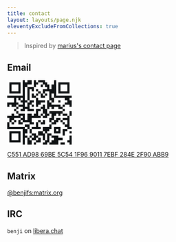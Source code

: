 ```yaml
---
title: contact
layout: layouts/page.njk
eleventyExcludeFromCollections: true
---
```


> Inspired by [marius's contact page](https://マリウス.com/contact/)

## Email

<svg width="150" height="150" xmlns="http://www.w3.org/2000/svg" version="1.1" viewBox="0 0 256 256">
  <rect x="0" y="0" width="256" height="256" style="fill:#0f1214;shape-rendering:crispEdges;"></rect>
  <path x="0" y="0" style="fill:#ffffff;shape-rendering:crispEdges;" d="M0,0 V8.83 H8.83 V0 H0 Z M8.83,0 V8.83 H17.66 V0 H8.83 Z M17.66,0 V8.83 H26.48 V0 H17.66 Z M26.48,0 V8.83 H35.31 V0 H26.48 Z M35.31,0 V8.83 H44.14 V0 H35.31 Z M44.14,0 V8.83 H52.97 V0 H44.14 Z M52.97,0 V8.83 H61.79 V0 H52.97 Z M70.62,0 V8.83 H79.45 V0 H70.62 Z M97.10,0 V8.83 H105.93 V0 H97.10 Z M114.76,0 V8.83 H123.59 V0 H114.76 Z M150.07,0 V8.83 H158.90 V0 H150.07 Z M158.90,0 V8.83 H167.72 V0 H158.90 Z M167.72,0 V8.83 H176.55 V0 H167.72 Z M176.55,0 V8.83 H185.38 V0 H176.55 Z M194.21,0 V8.83 H203.03 V0 H194.21 Z M203.03,0 V8.83 H211.86 V0 H203.03 Z M211.86,0 V8.83 H220.69 V0 H211.86 Z M220.69,0 V8.83 H229.52 V0 H220.69 Z M229.52,0 V8.83 H238.34 V0 H229.52 Z M238.34,0 V8.83 H247.17 V0 H238.34 Z M247.17,0 V8.83 H256.00 V0 H247.17 Z M0,8.83 V17.66 H8.83 V8.83 H0 Z M52.97,8.83 V17.66 H61.79 V8.83 H52.97 Z M97.10,8.83 V17.66 H105.93 V8.83 H97.10 Z M123.59,8.83 V17.66 H132.41 V8.83 H123.59 Z M132.41,8.83 V17.66 H141.24 V8.83 H132.41 Z M158.90,8.83 V17.66 H167.72 V8.83 H158.90 Z M167.72,8.83 V17.66 H176.55 V8.83 H167.72 Z M176.55,8.83 V17.66 H185.38 V8.83 H176.55 Z M194.21,8.83 V17.66 H203.03 V8.83 H194.21 Z M247.17,8.83 V17.66 H256.00 V8.83 H247.17 Z M0,17.66 V26.48 H8.83 V17.66 H0 Z M17.66,17.66 V26.48 H26.48 V17.66 H17.66 Z M26.48,17.66 V26.48 H35.31 V17.66 H26.48 Z M35.31,17.66 V26.48 H44.14 V17.66 H35.31 Z M52.97,17.66 V26.48 H61.79 V17.66 H52.97 Z M79.45,17.66 V26.48 H88.28 V17.66 H79.45 Z M88.28,17.66 V26.48 H97.10 V17.66 H88.28 Z M97.10,17.66 V26.48 H105.93 V17.66 H97.10 Z M114.76,17.66 V26.48 H123.59 V17.66 H114.76 Z M123.59,17.66 V26.48 H132.41 V17.66 H123.59 Z M141.24,17.66 V26.48 H150.07 V17.66 H141.24 Z M167.72,17.66 V26.48 H176.55 V17.66 H167.72 Z M194.21,17.66 V26.48 H203.03 V17.66 H194.21 Z M211.86,17.66 V26.48 H220.69 V17.66 H211.86 Z M220.69,17.66 V26.48 H229.52 V17.66 H220.69 Z M229.52,17.66 V26.48 H238.34 V17.66 H229.52 Z M247.17,17.66 V26.48 H256.00 V17.66 H247.17 Z M0,26.48 V35.31 H8.83 V26.48 H0 Z M17.66,26.48 V35.31 H26.48 V26.48 H17.66 Z M26.48,26.48 V35.31 H35.31 V26.48 H26.48 Z M35.31,26.48 V35.31 H44.14 V26.48 H35.31 Z M52.97,26.48 V35.31 H61.79 V26.48 H52.97 Z M70.62,26.48 V35.31 H79.45 V26.48 H70.62 Z M105.93,26.48 V35.31 H114.76 V26.48 H105.93 Z M114.76,26.48 V35.31 H123.59 V26.48 H114.76 Z M123.59,26.48 V35.31 H132.41 V26.48 H123.59 Z M132.41,26.48 V35.31 H141.24 V26.48 H132.41 Z M141.24,26.48 V35.31 H150.07 V26.48 H141.24 Z M150.07,26.48 V35.31 H158.90 V26.48 H150.07 Z M167.72,26.48 V35.31 H176.55 V26.48 H167.72 Z M194.21,26.48 V35.31 H203.03 V26.48 H194.21 Z M211.86,26.48 V35.31 H220.69 V26.48 H211.86 Z M220.69,26.48 V35.31 H229.52 V26.48 H220.69 Z M229.52,26.48 V35.31 H238.34 V26.48 H229.52 Z M247.17,26.48 V35.31 H256.00 V26.48 H247.17 Z M0,35.31 V44.14 H8.83 V35.31 H0 Z M17.66,35.31 V44.14 H26.48 V35.31 H17.66 Z M26.48,35.31 V44.14 H35.31 V35.31 H26.48 Z M35.31,35.31 V44.14 H44.14 V35.31 H35.31 Z M52.97,35.31 V44.14 H61.79 V35.31 H52.97 Z M70.62,35.31 V44.14 H79.45 V35.31 H70.62 Z M88.28,35.31 V44.14 H97.10 V35.31 H88.28 Z M105.93,35.31 V44.14 H114.76 V35.31 H105.93 Z M123.59,35.31 V44.14 H132.41 V35.31 H123.59 Z M132.41,35.31 V44.14 H141.24 V35.31 H132.41 Z M194.21,35.31 V44.14 H203.03 V35.31 H194.21 Z M211.86,35.31 V44.14 H220.69 V35.31 H211.86 Z M220.69,35.31 V44.14 H229.52 V35.31 H220.69 Z M229.52,35.31 V44.14 H238.34 V35.31 H229.52 Z M247.17,35.31 V44.14 H256.00 V35.31 H247.17 Z M0,44.14 V52.97 H8.83 V44.14 H0 Z M52.97,44.14 V52.97 H61.79 V44.14 H52.97 Z M70.62,44.14 V52.97 H79.45 V44.14 H70.62 Z M88.28,44.14 V52.97 H97.10 V44.14 H88.28 Z M97.10,44.14 V52.97 H105.93 V44.14 H97.10 Z M105.93,44.14 V52.97 H114.76 V44.14 H105.93 Z M114.76,44.14 V52.97 H123.59 V44.14 H114.76 Z M132.41,44.14 V52.97 H141.24 V44.14 H132.41 Z M150.07,44.14 V52.97 H158.90 V44.14 H150.07 Z M158.90,44.14 V52.97 H167.72 V44.14 H158.90 Z M194.21,44.14 V52.97 H203.03 V44.14 H194.21 Z M247.17,44.14 V52.97 H256.00 V44.14 H247.17 Z M0,52.97 V61.79 H8.83 V52.97 H0 Z M8.83,52.97 V61.79 H17.66 V52.97 H8.83 Z M17.66,52.97 V61.79 H26.48 V52.97 H17.66 Z M26.48,52.97 V61.79 H35.31 V52.97 H26.48 Z M35.31,52.97 V61.79 H44.14 V52.97 H35.31 Z M44.14,52.97 V61.79 H52.97 V52.97 H44.14 Z M52.97,52.97 V61.79 H61.79 V52.97 H52.97 Z M70.62,52.97 V61.79 H79.45 V52.97 H70.62 Z M88.28,52.97 V61.79 H97.10 V52.97 H88.28 Z M105.93,52.97 V61.79 H114.76 V52.97 H105.93 Z M123.59,52.97 V61.79 H132.41 V52.97 H123.59 Z M141.24,52.97 V61.79 H150.07 V52.97 H141.24 Z M158.90,52.97 V61.79 H167.72 V52.97 H158.90 Z M176.55,52.97 V61.79 H185.38 V52.97 H176.55 Z M194.21,52.97 V61.79 H203.03 V52.97 H194.21 Z M203.03,52.97 V61.79 H211.86 V52.97 H203.03 Z M211.86,52.97 V61.79 H220.69 V52.97 H211.86 Z M220.69,52.97 V61.79 H229.52 V52.97 H220.69 Z M229.52,52.97 V61.79 H238.34 V52.97 H229.52 Z M238.34,52.97 V61.79 H247.17 V52.97 H238.34 Z M247.17,52.97 V61.79 H256.00 V52.97 H247.17 Z M70.62,61.79 V70.62 H79.45 V61.79 H70.62 Z M88.28,61.79 V70.62 H97.10 V61.79 H88.28 Z M114.76,61.79 V70.62 H123.59 V61.79 H114.76 Z M123.59,61.79 V70.62 H132.41 V61.79 H123.59 Z M150.07,61.79 V70.62 H158.90 V61.79 H150.07 Z M158.90,61.79 V70.62 H167.72 V61.79 H158.90 Z M176.55,61.79 V70.62 H185.38 V61.79 H176.55 Z M0,70.62 V79.45 H8.83 V70.62 H0 Z M8.83,70.62 V79.45 H17.66 V70.62 H8.83 Z M17.66,70.62 V79.45 H26.48 V70.62 H17.66 Z M35.31,70.62 V79.45 H44.14 V70.62 H35.31 Z M52.97,70.62 V79.45 H61.79 V70.62 H52.97 Z M70.62,70.62 V79.45 H79.45 V70.62 H70.62 Z M88.28,70.62 V79.45 H97.10 V70.62 H88.28 Z M97.10,70.62 V79.45 H105.93 V70.62 H97.10 Z M105.93,70.62 V79.45 H114.76 V70.62 H105.93 Z M123.59,70.62 V79.45 H132.41 V70.62 H123.59 Z M132.41,70.62 V79.45 H141.24 V70.62 H132.41 Z M141.24,70.62 V79.45 H150.07 V70.62 H141.24 Z M150.07,70.62 V79.45 H158.90 V70.62 H150.07 Z M158.90,70.62 V79.45 H167.72 V70.62 H158.90 Z M185.38,70.62 V79.45 H194.21 V70.62 H185.38 Z M194.21,70.62 V79.45 H203.03 V70.62 H194.21 Z M203.03,70.62 V79.45 H211.86 V70.62 H203.03 Z M211.86,70.62 V79.45 H220.69 V70.62 H211.86 Z M220.69,70.62 V79.45 H229.52 V70.62 H220.69 Z M247.17,70.62 V79.45 H256.00 V70.62 H247.17 Z M0,79.45 V88.28 H8.83 V79.45 H0 Z M8.83,79.45 V88.28 H17.66 V79.45 H8.83 Z M17.66,79.45 V88.28 H26.48 V79.45 H17.66 Z M35.31,79.45 V88.28 H44.14 V79.45 H35.31 Z M44.14,79.45 V88.28 H52.97 V79.45 H44.14 Z M79.45,79.45 V88.28 H88.28 V79.45 H79.45 Z M105.93,79.45 V88.28 H114.76 V79.45 H105.93 Z M150.07,79.45 V88.28 H158.90 V79.45 H150.07 Z M167.72,79.45 V88.28 H176.55 V79.45 H167.72 Z M185.38,79.45 V88.28 H194.21 V79.45 H185.38 Z M194.21,79.45 V88.28 H203.03 V79.45 H194.21 Z M211.86,79.45 V88.28 H220.69 V79.45 H211.86 Z M220.69,79.45 V88.28 H229.52 V79.45 H220.69 Z M229.52,79.45 V88.28 H238.34 V79.45 H229.52 Z M44.14,88.28 V97.10 H52.97 V88.28 H44.14 Z M52.97,88.28 V97.10 H61.79 V88.28 H52.97 Z M70.62,88.28 V97.10 H79.45 V88.28 H70.62 Z M97.10,88.28 V97.10 H105.93 V88.28 H97.10 Z M105.93,88.28 V97.10 H114.76 V88.28 H105.93 Z M132.41,88.28 V97.10 H141.24 V88.28 H132.41 Z M141.24,88.28 V97.10 H150.07 V88.28 H141.24 Z M150.07,88.28 V97.10 H158.90 V88.28 H150.07 Z M176.55,88.28 V97.10 H185.38 V88.28 H176.55 Z M185.38,88.28 V97.10 H194.21 V88.28 H185.38 Z M194.21,88.28 V97.10 H203.03 V88.28 H194.21 Z M203.03,88.28 V97.10 H211.86 V88.28 H203.03 Z M211.86,88.28 V97.10 H220.69 V88.28 H211.86 Z M220.69,88.28 V97.10 H229.52 V88.28 H220.69 Z M8.83,97.10 V105.93 H17.66 V97.10 H8.83 Z M35.31,97.10 V105.93 H44.14 V97.10 H35.31 Z M70.62,97.10 V105.93 H79.45 V97.10 H70.62 Z M88.28,97.10 V105.93 H97.10 V97.10 H88.28 Z M105.93,97.10 V105.93 H114.76 V97.10 H105.93 Z M123.59,97.10 V105.93 H132.41 V97.10 H123.59 Z M132.41,97.10 V105.93 H141.24 V97.10 H132.41 Z M150.07,97.10 V105.93 H158.90 V97.10 H150.07 Z M211.86,97.10 V105.93 H220.69 V97.10 H211.86 Z M229.52,97.10 V105.93 H238.34 V97.10 H229.52 Z M238.34,97.10 V105.93 H247.17 V97.10 H238.34 Z M0,105.93 V114.76 H8.83 V105.93 H0 Z M8.83,105.93 V114.76 H17.66 V105.93 H8.83 Z M17.66,105.93 V114.76 H26.48 V105.93 H17.66 Z M26.48,105.93 V114.76 H35.31 V105.93 H26.48 Z M44.14,105.93 V114.76 H52.97 V105.93 H44.14 Z M52.97,105.93 V114.76 H61.79 V105.93 H52.97 Z M88.28,105.93 V114.76 H97.10 V105.93 H88.28 Z M97.10,105.93 V114.76 H105.93 V105.93 H97.10 Z M105.93,105.93 V114.76 H114.76 V105.93 H105.93 Z M114.76,105.93 V114.76 H123.59 V105.93 H114.76 Z M123.59,105.93 V114.76 H132.41 V105.93 H123.59 Z M150.07,105.93 V114.76 H158.90 V105.93 H150.07 Z M167.72,105.93 V114.76 H176.55 V105.93 H167.72 Z M185.38,105.93 V114.76 H194.21 V105.93 H185.38 Z M194.21,105.93 V114.76 H203.03 V105.93 H194.21 Z M220.69,105.93 V114.76 H229.52 V105.93 H220.69 Z M229.52,105.93 V114.76 H238.34 V105.93 H229.52 Z M238.34,105.93 V114.76 H247.17 V105.93 H238.34 Z M247.17,105.93 V114.76 H256.00 V105.93 H247.17 Z M0,114.76 V123.59 H8.83 V114.76 H0 Z M8.83,114.76 V123.59 H17.66 V114.76 H8.83 Z M17.66,114.76 V123.59 H26.48 V114.76 H17.66 Z M35.31,114.76 V123.59 H44.14 V114.76 H35.31 Z M44.14,114.76 V123.59 H52.97 V114.76 H44.14 Z M70.62,114.76 V123.59 H79.45 V114.76 H70.62 Z M105.93,114.76 V123.59 H114.76 V114.76 H105.93 Z M132.41,114.76 V123.59 H141.24 V114.76 H132.41 Z M158.90,114.76 V123.59 H167.72 V114.76 H158.90 Z M167.72,114.76 V123.59 H176.55 V114.76 H167.72 Z M176.55,114.76 V123.59 H185.38 V114.76 H176.55 Z M185.38,114.76 V123.59 H194.21 V114.76 H185.38 Z M194.21,114.76 V123.59 H203.03 V114.76 H194.21 Z M203.03,114.76 V123.59 H211.86 V114.76 H203.03 Z M211.86,114.76 V123.59 H220.69 V114.76 H211.86 Z M229.52,114.76 V123.59 H238.34 V114.76 H229.52 Z M238.34,114.76 V123.59 H247.17 V114.76 H238.34 Z M247.17,114.76 V123.59 H256.00 V114.76 H247.17 Z M0,123.59 V132.41 H8.83 V123.59 H0 Z M8.83,123.59 V132.41 H17.66 V123.59 H8.83 Z M17.66,123.59 V132.41 H26.48 V123.59 H17.66 Z M26.48,123.59 V132.41 H35.31 V123.59 H26.48 Z M44.14,123.59 V132.41 H52.97 V123.59 H44.14 Z M52.97,123.59 V132.41 H61.79 V123.59 H52.97 Z M61.79,123.59 V132.41 H70.62 V123.59 H61.79 Z M70.62,123.59 V132.41 H79.45 V123.59 H70.62 Z M79.45,123.59 V132.41 H88.28 V123.59 H79.45 Z M88.28,123.59 V132.41 H97.10 V123.59 H88.28 Z M97.10,123.59 V132.41 H105.93 V123.59 H97.10 Z M105.93,123.59 V132.41 H114.76 V123.59 H105.93 Z M123.59,123.59 V132.41 H132.41 V123.59 H123.59 Z M132.41,123.59 V132.41 H141.24 V123.59 H132.41 Z M158.90,123.59 V132.41 H167.72 V123.59 H158.90 Z M220.69,123.59 V132.41 H229.52 V123.59 H220.69 Z M229.52,123.59 V132.41 H238.34 V123.59 H229.52 Z M238.34,123.59 V132.41 H247.17 V123.59 H238.34 Z M0,132.41 V141.24 H8.83 V132.41 H0 Z M8.83,132.41 V141.24 H17.66 V132.41 H8.83 Z M26.48,132.41 V141.24 H35.31 V132.41 H26.48 Z M35.31,132.41 V141.24 H44.14 V132.41 H35.31 Z M70.62,132.41 V141.24 H79.45 V132.41 H70.62 Z M97.10,132.41 V141.24 H105.93 V132.41 H97.10 Z M123.59,132.41 V141.24 H132.41 V132.41 H123.59 Z M141.24,132.41 V141.24 H150.07 V132.41 H141.24 Z M167.72,132.41 V141.24 H176.55 V132.41 H167.72 Z M194.21,132.41 V141.24 H203.03 V132.41 H194.21 Z M211.86,132.41 V141.24 H220.69 V132.41 H211.86 Z M238.34,132.41 V141.24 H247.17 V132.41 H238.34 Z M52.97,141.24 V150.07 H61.79 V141.24 H52.97 Z M70.62,141.24 V150.07 H79.45 V141.24 H70.62 Z M132.41,141.24 V150.07 H141.24 V141.24 H132.41 Z M158.90,141.24 V150.07 H167.72 V141.24 H158.90 Z M167.72,141.24 V150.07 H176.55 V141.24 H167.72 Z M185.38,141.24 V150.07 H194.21 V141.24 H185.38 Z M194.21,141.24 V150.07 H203.03 V141.24 H194.21 Z M203.03,141.24 V150.07 H211.86 V141.24 H203.03 Z M211.86,141.24 V150.07 H220.69 V141.24 H211.86 Z M220.69,141.24 V150.07 H229.52 V141.24 H220.69 Z M229.52,141.24 V150.07 H238.34 V141.24 H229.52 Z M247.17,141.24 V150.07 H256.00 V141.24 H247.17 Z M0,150.07 V158.90 H8.83 V150.07 H0 Z M26.48,150.07 V158.90 H35.31 V150.07 H26.48 Z M35.31,150.07 V158.90 H44.14 V150.07 H35.31 Z M44.14,150.07 V158.90 H52.97 V150.07 H44.14 Z M70.62,150.07 V158.90 H79.45 V150.07 H70.62 Z M97.10,150.07 V158.90 H105.93 V150.07 H97.10 Z M105.93,150.07 V158.90 H114.76 V150.07 H105.93 Z M114.76,150.07 V158.90 H123.59 V150.07 H114.76 Z M123.59,150.07 V158.90 H132.41 V150.07 H123.59 Z M132.41,150.07 V158.90 H141.24 V150.07 H132.41 Z M141.24,150.07 V158.90 H150.07 V150.07 H141.24 Z M150.07,150.07 V158.90 H158.90 V150.07 H150.07 Z M158.90,150.07 V158.90 H167.72 V150.07 H158.90 Z M185.38,150.07 V158.90 H194.21 V150.07 H185.38 Z M211.86,150.07 V158.90 H220.69 V150.07 H211.86 Z M247.17,150.07 V158.90 H256.00 V150.07 H247.17 Z M0,158.90 V167.72 H8.83 V158.90 H0 Z M17.66,158.90 V167.72 H26.48 V158.90 H17.66 Z M35.31,158.90 V167.72 H44.14 V158.90 H35.31 Z M52.97,158.90 V167.72 H61.79 V158.90 H52.97 Z M97.10,158.90 V167.72 H105.93 V158.90 H97.10 Z M105.93,158.90 V167.72 H114.76 V158.90 H105.93 Z M114.76,158.90 V167.72 H123.59 V158.90 H114.76 Z M132.41,158.90 V167.72 H141.24 V158.90 H132.41 Z M150.07,158.90 V167.72 H158.90 V158.90 H150.07 Z M158.90,158.90 V167.72 H167.72 V158.90 H158.90 Z M176.55,158.90 V167.72 H185.38 V158.90 H176.55 Z M203.03,158.90 V167.72 H211.86 V158.90 H203.03 Z M220.69,158.90 V167.72 H229.52 V158.90 H220.69 Z M229.52,158.90 V167.72 H238.34 V158.90 H229.52 Z M247.17,158.90 V167.72 H256.00 V158.90 H247.17 Z M8.83,167.72 V176.55 H17.66 V167.72 H8.83 Z M26.48,167.72 V176.55 H35.31 V167.72 H26.48 Z M35.31,167.72 V176.55 H44.14 V167.72 H35.31 Z M61.79,167.72 V176.55 H70.62 V167.72 H61.79 Z M70.62,167.72 V176.55 H79.45 V167.72 H70.62 Z M79.45,167.72 V176.55 H88.28 V167.72 H79.45 Z M105.93,167.72 V176.55 H114.76 V167.72 H105.93 Z M123.59,167.72 V176.55 H132.41 V167.72 H123.59 Z M150.07,167.72 V176.55 H158.90 V167.72 H150.07 Z M158.90,167.72 V176.55 H167.72 V167.72 H158.90 Z M167.72,167.72 V176.55 H176.55 V167.72 H167.72 Z M194.21,167.72 V176.55 H203.03 V167.72 H194.21 Z M203.03,167.72 V176.55 H211.86 V167.72 H203.03 Z M211.86,167.72 V176.55 H220.69 V167.72 H211.86 Z M229.52,167.72 V176.55 H238.34 V167.72 H229.52 Z M247.17,167.72 V176.55 H256.00 V167.72 H247.17 Z M8.83,176.55 V185.38 H17.66 V176.55 H8.83 Z M17.66,176.55 V185.38 H26.48 V176.55 H17.66 Z M26.48,176.55 V185.38 H35.31 V176.55 H26.48 Z M35.31,176.55 V185.38 H44.14 V176.55 H35.31 Z M44.14,176.55 V185.38 H52.97 V176.55 H44.14 Z M52.97,176.55 V185.38 H61.79 V176.55 H52.97 Z M61.79,176.55 V185.38 H70.62 V176.55 H61.79 Z M88.28,176.55 V185.38 H97.10 V176.55 H88.28 Z M97.10,176.55 V185.38 H105.93 V176.55 H97.10 Z M105.93,176.55 V185.38 H114.76 V176.55 H105.93 Z M123.59,176.55 V185.38 H132.41 V176.55 H123.59 Z M132.41,176.55 V185.38 H141.24 V176.55 H132.41 Z M141.24,176.55 V185.38 H150.07 V176.55 H141.24 Z M150.07,176.55 V185.38 H158.90 V176.55 H150.07 Z M158.90,176.55 V185.38 H167.72 V176.55 H158.90 Z M176.55,176.55 V185.38 H185.38 V176.55 H176.55 Z M185.38,176.55 V185.38 H194.21 V176.55 H185.38 Z M194.21,176.55 V185.38 H203.03 V176.55 H194.21 Z M203.03,176.55 V185.38 H211.86 V176.55 H203.03 Z M211.86,176.55 V185.38 H220.69 V176.55 H211.86 Z M220.69,176.55 V185.38 H229.52 V176.55 H220.69 Z M247.17,176.55 V185.38 H256.00 V176.55 H247.17 Z M70.62,185.38 V194.21 H79.45 V185.38 H70.62 Z M88.28,185.38 V194.21 H97.10 V185.38 H88.28 Z M132.41,185.38 V194.21 H141.24 V185.38 H132.41 Z M176.55,185.38 V194.21 H185.38 V185.38 H176.55 Z M211.86,185.38 V194.21 H220.69 V185.38 H211.86 Z M220.69,185.38 V194.21 H229.52 V185.38 H220.69 Z M229.52,185.38 V194.21 H238.34 V185.38 H229.52 Z M0,194.21 V203.03 H8.83 V194.21 H0 Z M8.83,194.21 V203.03 H17.66 V194.21 H8.83 Z M17.66,194.21 V203.03 H26.48 V194.21 H17.66 Z M26.48,194.21 V203.03 H35.31 V194.21 H26.48 Z M35.31,194.21 V203.03 H44.14 V194.21 H35.31 Z M44.14,194.21 V203.03 H52.97 V194.21 H44.14 Z M52.97,194.21 V203.03 H61.79 V194.21 H52.97 Z M79.45,194.21 V203.03 H88.28 V194.21 H79.45 Z M97.10,194.21 V203.03 H105.93 V194.21 H97.10 Z M105.93,194.21 V203.03 H114.76 V194.21 H105.93 Z M114.76,194.21 V203.03 H123.59 V194.21 H114.76 Z M123.59,194.21 V203.03 H132.41 V194.21 H123.59 Z M132.41,194.21 V203.03 H141.24 V194.21 H132.41 Z M167.72,194.21 V203.03 H176.55 V194.21 H167.72 Z M176.55,194.21 V203.03 H185.38 V194.21 H176.55 Z M194.21,194.21 V203.03 H203.03 V194.21 H194.21 Z M211.86,194.21 V203.03 H220.69 V194.21 H211.86 Z M238.34,194.21 V203.03 H247.17 V194.21 H238.34 Z M247.17,194.21 V203.03 H256.00 V194.21 H247.17 Z M0,203.03 V211.86 H8.83 V203.03 H0 Z M52.97,203.03 V211.86 H61.79 V203.03 H52.97 Z M79.45,203.03 V211.86 H88.28 V203.03 H79.45 Z M97.10,203.03 V211.86 H105.93 V203.03 H97.10 Z M105.93,203.03 V211.86 H114.76 V203.03 H105.93 Z M114.76,203.03 V211.86 H123.59 V203.03 H114.76 Z M141.24,203.03 V211.86 H150.07 V203.03 H141.24 Z M158.90,203.03 V211.86 H167.72 V203.03 H158.90 Z M167.72,203.03 V211.86 H176.55 V203.03 H167.72 Z M176.55,203.03 V211.86 H185.38 V203.03 H176.55 Z M211.86,203.03 V211.86 H220.69 V203.03 H211.86 Z M229.52,203.03 V211.86 H238.34 V203.03 H229.52 Z M238.34,203.03 V211.86 H247.17 V203.03 H238.34 Z M0,211.86 V220.69 H8.83 V211.86 H0 Z M17.66,211.86 V220.69 H26.48 V211.86 H17.66 Z M26.48,211.86 V220.69 H35.31 V211.86 H26.48 Z M35.31,211.86 V220.69 H44.14 V211.86 H35.31 Z M52.97,211.86 V220.69 H61.79 V211.86 H52.97 Z M70.62,211.86 V220.69 H79.45 V211.86 H70.62 Z M79.45,211.86 V220.69 H88.28 V211.86 H79.45 Z M88.28,211.86 V220.69 H97.10 V211.86 H88.28 Z M114.76,211.86 V220.69 H123.59 V211.86 H114.76 Z M150.07,211.86 V220.69 H158.90 V211.86 H150.07 Z M176.55,211.86 V220.69 H185.38 V211.86 H176.55 Z M185.38,211.86 V220.69 H194.21 V211.86 H185.38 Z M194.21,211.86 V220.69 H203.03 V211.86 H194.21 Z M203.03,211.86 V220.69 H211.86 V211.86 H203.03 Z M211.86,211.86 V220.69 H220.69 V211.86 H211.86 Z M229.52,211.86 V220.69 H238.34 V211.86 H229.52 Z M238.34,211.86 V220.69 H247.17 V211.86 H238.34 Z M247.17,211.86 V220.69 H256.00 V211.86 H247.17 Z M0,220.69 V229.52 H8.83 V220.69 H0 Z M17.66,220.69 V229.52 H26.48 V220.69 H17.66 Z M26.48,220.69 V229.52 H35.31 V220.69 H26.48 Z M35.31,220.69 V229.52 H44.14 V220.69 H35.31 Z M52.97,220.69 V229.52 H61.79 V220.69 H52.97 Z M79.45,220.69 V229.52 H88.28 V220.69 H79.45 Z M97.10,220.69 V229.52 H105.93 V220.69 H97.10 Z M123.59,220.69 V229.52 H132.41 V220.69 H123.59 Z M132.41,220.69 V229.52 H141.24 V220.69 H132.41 Z M150.07,220.69 V229.52 H158.90 V220.69 H150.07 Z M167.72,220.69 V229.52 H176.55 V220.69 H167.72 Z M203.03,220.69 V229.52 H211.86 V220.69 H203.03 Z M211.86,220.69 V229.52 H220.69 V220.69 H211.86 Z M220.69,220.69 V229.52 H229.52 V220.69 H220.69 Z M229.52,220.69 V229.52 H238.34 V220.69 H229.52 Z M238.34,220.69 V229.52 H247.17 V220.69 H238.34 Z M0,229.52 V238.34 H8.83 V229.52 H0 Z M17.66,229.52 V238.34 H26.48 V229.52 H17.66 Z M26.48,229.52 V238.34 H35.31 V229.52 H26.48 Z M35.31,229.52 V238.34 H44.14 V229.52 H35.31 Z M52.97,229.52 V238.34 H61.79 V229.52 H52.97 Z M70.62,229.52 V238.34 H79.45 V229.52 H70.62 Z M88.28,229.52 V238.34 H97.10 V229.52 H88.28 Z M114.76,229.52 V238.34 H123.59 V229.52 H114.76 Z M132.41,229.52 V238.34 H141.24 V229.52 H132.41 Z M150.07,229.52 V238.34 H158.90 V229.52 H150.07 Z M167.72,229.52 V238.34 H176.55 V229.52 H167.72 Z M176.55,229.52 V238.34 H185.38 V229.52 H176.55 Z M220.69,229.52 V238.34 H229.52 V229.52 H220.69 Z M229.52,229.52 V238.34 H238.34 V229.52 H229.52 Z M238.34,229.52 V238.34 H247.17 V229.52 H238.34 Z M0,238.34 V247.17 H8.83 V238.34 H0 Z M52.97,238.34 V247.17 H61.79 V238.34 H52.97 Z M70.62,238.34 V247.17 H79.45 V238.34 H70.62 Z M97.10,238.34 V247.17 H105.93 V238.34 H97.10 Z M105.93,238.34 V247.17 H114.76 V238.34 H105.93 Z M132.41,238.34 V247.17 H141.24 V238.34 H132.41 Z M141.24,238.34 V247.17 H150.07 V238.34 H141.24 Z M167.72,238.34 V247.17 H176.55 V238.34 H167.72 Z M203.03,238.34 V247.17 H211.86 V238.34 H203.03 Z M211.86,238.34 V247.17 H220.69 V238.34 H211.86 Z M220.69,238.34 V247.17 H229.52 V238.34 H220.69 Z M229.52,238.34 V247.17 H238.34 V238.34 H229.52 Z M0,247.17 V256.00 H8.83 V247.17 H0 Z M8.83,247.17 V256.00 H17.66 V247.17 H8.83 Z M17.66,247.17 V256.00 H26.48 V247.17 H17.66 Z M26.48,247.17 V256.00 H35.31 V247.17 H26.48 Z M35.31,247.17 V256.00 H44.14 V247.17 H35.31 Z M44.14,247.17 V256.00 H52.97 V247.17 H44.14 Z M52.97,247.17 V256.00 H61.79 V247.17 H52.97 Z M70.62,247.17 V256.00 H79.45 V247.17 H70.62 Z M97.10,247.17 V256.00 H105.93 V247.17 H97.10 Z M114.76,247.17 V256.00 H123.59 V247.17 H114.76 Z M123.59,247.17 V256.00 H132.41 V247.17 H123.59 Z M132.41,247.17 V256.00 H141.24 V247.17 H132.41 Z M158.90,247.17 V256.00 H167.72 V247.17 H158.90 Z M203.03,247.17 V256.00 H211.86 V247.17 H203.03 Z M229.52,247.17 V256.00 H238.34 V247.17 H229.52 Z M238.34,247.17 V256.00 H247.17 V247.17 H238.34 Z "></path>
</svg>

<a class="u-key" href="/pub.asc" type="application/pgp-keys" rel="pgpkey noreferrer" aria-label="public key">C551 AD98 69BE 5C54 1F96 9011 7EBF 284E 2F90 ABB9</a>

## Matrix
[@benjifs:matrix.org](https://matrix.to/#/@benjifs:matrix.org)

## IRC
`benji` on [libera.chat](https://libera.chat)
